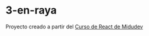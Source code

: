 # 3-en-raya

Proyecto creado a partir del [Curso de React de Midudev](https://github.com/midudev/aprendiendo-react)
